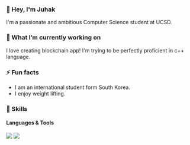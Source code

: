### 👋 Hey, I'm Juhak
I'm a passionate and ambitious Computer Science student at UCSD.

### 🔭 What I’m currently working on
I love creating blockchain app! I'm trying to be perfectly proficient in c++ language.

### ⚡ Fun facts
- I am an international student form South Korea.
- I enjoy weight lifting.


### 💪 Skills
#### Languages & Tools
<p>
  <img src="https://img.shields.io/badge/c++-00599C?style=flat-square&logo=c%2B%2B&logoColor=white"/>
  <img src="https://img.shields.io/badge/Git-F05032?style=flat-square&logo=Git&logoColor=white"/>
</p>
